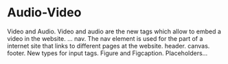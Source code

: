 # Audio-Video
Video and Audio. Video and audio are the new tags which allow to embed a video in the website. ... nav. The nav element is used for the part of a internet site that links to different pages at the website.  header.  canvas.  footer.  New types for input tags.  Figure and Figcaption. Placeholders...
